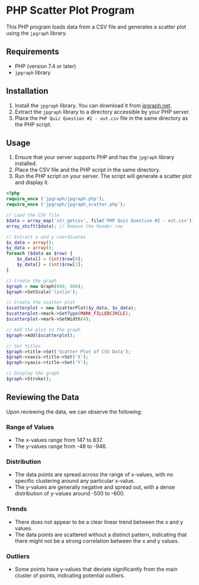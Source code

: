 # PHP Scatter Plot Program

This PHP program loads data from a CSV file and generates a scatter plot using the `jpgraph` library.

## Requirements

- PHP (version 7.4 or later)
- `jpgraph` library

## Installation

1. Install the `jpgraph` library. You can download it from [jpgraph.net](http://jpgraph.net/download/).
2. Extract the `jpgraph` library to a directory accessible by your PHP server.
3. Place the `PHP Quiz Question #2 - out.csv` file in the same directory as the PHP script.

## Usage

1. Ensure that your server supports PHP and has the `jpgraph` library installed.
2. Place the CSV file and the PHP script in the same directory.
3. Run the PHP script on your server. The script will generate a scatter plot and display it.

```php name=plot_scatter.php
<?php
require_once ('jpgraph/jpgraph.php');
require_once ('jpgraph/jpgraph_scatter.php');

// Load the CSV file
$data = array_map('str_getcsv', file('PHP Quiz Question #2 - out.csv'));
array_shift($data); // Remove the header row

// Extract x and y coordinates
$x_data = array();
$y_data = array();
foreach ($data as $row) {
    $x_data[] = (int)$row[0];
    $y_data[] = (int)$row[1];
}

// Create the graph
$graph = new Graph(800, 600);
$graph->SetScale('linlin');

// Create the scatter plot
$scatterplot = new ScatterPlot($y_data, $x_data);
$scatterplot->mark->SetType(MARK_FILLEDCIRCLE);
$scatterplot->mark->SetWidth(4);

// Add the plot to the graph
$graph->Add($scatterplot);

// Set titles
$graph->title->Set('Scatter Plot of CSV Data');
$graph->xaxis->title->Set('X');
$graph->yaxis->title->Set('Y');

// Display the graph
$graph->Stroke();
```

## Reviewing the Data

Upon reviewing the data, we can observe the following:

### Range of Values

- The x-values range from 147 to 837.
- The y-values range from -48 to -946.

### Distribution

- The data points are spread across the range of x-values, with no specific clustering around any particular x-value.
- The y-values are generally negative and spread out, with a dense distribution of y-values around -500 to -600.

### Trends

- There does not appear to be a clear linear trend between the x and y values.
- The data points are scattered without a distinct pattern, indicating that there might not be a strong correlation between the x and y values.

### Outliers

- Some points have y-values that deviate significantly from the main cluster of points, indicating potential outliers.
